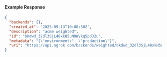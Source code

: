 <!-- Code generated for API Clients. DO NOT EDIT. -->

#### Example Response

```json
{
  "backends": {},
  "created_at": "2025-09-13T10:08:50Z",
  "description": "acme weighted",
  "id": "bkdwd_32dl3SjL48xkH5uN9WVkq5pdJ2u",
  "metadata": "{\"environment\": \"production\"}",
  "uri": "https://api.ngrok.com/backends/weighted/bkdwd_32dl3SjL48xkH5uN9WVkq5pdJ2u"
}
```

